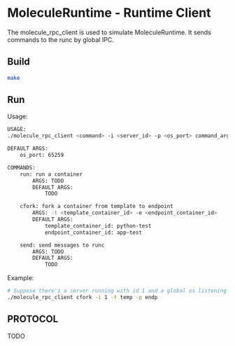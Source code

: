 # MoleculeRuntime - Runtime Client
The molecule_rpc_client is used to simulate MoleculeRuntime. It sends commands to the runc by global IPC.
## Build
``` bash
make
```
## Run
Usage:
``` bash
USAGE:
./molecule_rpc_client <command> -i <server_id> -p <os_port> command_args...

DEFAULT ARGS:
    os_port: 65259

COMMANDS:
    run: run a container
        ARGS: TODO
        DEFAULT ARGS:
            TODO

    cfork: fork a container from template to endpoint
        ARGS: -t <template_container_id> -e <endpoint_container_id>
        DEFAULT ARGS:
            template_container_id: python-test
            endpoint_container_id: app-test

    send: send messages to runc
        ARGS: TODO
        DEFAULT ARGS:
            TODO

```
Example:
``` bash
# Suppose there's a server running with id 1 and a global os listening on port 65259
./molecule_rpc_client cfork -i 1 -t temp -p endp 
```
## PROTOCOL
TODO